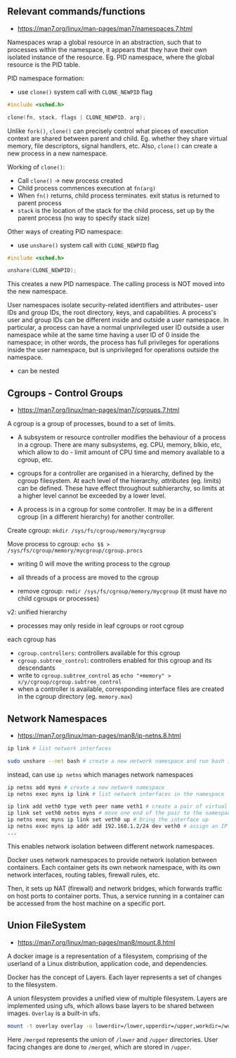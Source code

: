 ## Relevant commands/functions

- https://man7.org/linux/man-pages/man7/namespaces.7.html

Namespaces wrap a global resource in an abstraction, such that to processes within the namespace, it appears that they have their own isolated instance of the resource. Eg. PID namespace, where the global resource is the PID table.

PID namespace formation:

- use `clone()` system call with `CLONE_NEWPID` flag

```c
#include <sched.h>

clone(fn, stack, flags | CLONE_NEWPID, arg);
```

Unlike `fork()`, `clone()` can precisely control what pieces of execution context are shared between parent and child. Eg. whether they share virtual memory, file descriptors, signal handlers, etc.
Also, `clone()` can create a new process in a new namespace.

Working of `clone()`:

- Call `clone()` -> new process created
- Child process commences execution at `fn(arg)`
- When `fn()` returns, child process terminates. exit status is returned to parent process
- `stack` is the location of the stack for the child process, set up by the parent process (no way to specify stack size)

Other ways of creating PID namespace:

- use `unshare()` system call with `CLONE_NEWPID` flag

```c
#include <sched.h>

unshare(CLONE_NEWPID);
```

This creates a new PID namespace. The calling process is NOT moved into the new namespace.

User namespaces isolate security-related identifiers and
attributes- user IDs and group IDs, the root directory, keys, and
capabilities. A process's user and group
IDs can be different inside and outside a user namespace. In
particular, a process can have a normal unprivileged user ID
outside a user namespace while at the same time having a user ID
of 0 inside the namespace; in other words, the process has full
privileges for operations inside the user namespace, but is
unprivileged for operations outside the namespace.

- can be nested

## Cgroups - Control Groups

- https://man7.org/linux/man-pages/man7/cgroups.7.html

A cgroup is a group of processes, bound to a set of limits.

- A subsystem or resource controller modifies the behaviour of a process in a cgroup. There are many subsystems, eg. CPU, memory, blkio, etc, which allow to do - limit amount of CPU time and memory available to a cgroup, etc.

- cgroups for a controller are organised in a hierarchy, defined by the cgroup filesystem. At each level of the hierarchy, _attributes_ (eg. limits) can be defined. These have effect throughout subhierarchy, so limits at a higher level cannot be exceeded by a lower level.

- A process is in a cgroup for some controller. It may be in a different cgroup (in a different hierarchy) for another controller.

Create cgroup: `mkdir /sys/fs/cgroup/memory/mycgroup`

Move process to cgroup: `echo $$ > /sys/fs/cgroup/memory/mycgroup/cgroup.procs`

- writing 0 will move the writing process to the cgroup
- all threads of a process are moved to the cgroup

- remove cgroup: `rmdir /sys/fs/cgroup/memory/mycgroup` (it must have no child cgroups or processes)

v2: unified hierarchy

- processes may only reside in leaf cgroups or root cgroup

each cgroup has

- `cgroup.controllers`: controllers available for this cgroup
- `cgroup.subtree_control`: controllers enabled for this cgroup and its descendants
- write to `cgroup.subtree_control` as `echo "+memory" > x/y/cgroup/cgroup.subtree_control`
- when a controller is available, corresponding interface files are created in the cgroup directory (eg. `memory.max`)

## Network Namespaces

- https://man7.org/linux/man-pages/man8/ip-netns.8.html

```bash
ip link # list network interfaces
```

```bash
sudo unshare --net bash # create a new network namespace and run bash in it
```

instead, can use `ip netns` which manages network namespaces

```bash
ip netns add myns # create a new network namespace
ip netns exec myns ip link # list network interfaces in the namespace

ip link add veth0 type veth peer name veth1 # create a pair of virtual ethernet devices
ip link set veth0 netns myns # move one end of the pair to the namespace
ip netns exec myns ip link set veth0 up # bring the interface up
ip netns exec myns ip addr add 192.168.1.2/24 dev veth0 # assign an IP address to the interface
...
```

This enables network isolation between different network namespaces.

Docker uses network namespaces to provide network isolation between containers. Each container gets its own network namespace, with its own network interfaces, routing tables, firewall rules, etc.

Then, it sets up NAT (firewall) and network bridges, which forwards traffic on host ports to container ports. Thus, a service running in a container can be accessed from the host machine on a specific port.

## Union FileSystem

- https://man7.org/linux/man-pages/man8/mount.8.html

A docker image is a representation of a filesystem, comprising of the userland of a Linux distribution, application code, and dependencies.

Docker has the concept of Layers. Each layer represents a set of changes to the filesystem.

A union filesystem provides a unified view of multiple filesystem. Layers are implemented using ufs, which allows base layers to be shared between images. `Overlay` is a built-in ufs.

```bash
mount -t overlay overlay -o lowerdir=/lower,upperdir=/upper,workdir=/work /merged
```

Here `/merged` represents the union of `/lower` and `/upper` directories. User facing changes are done to `/merged`, which are stored in `/upper`.
